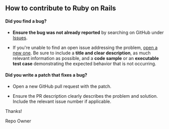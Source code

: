 ## How to contribute to Ruby on Rails

#### **Did you find a bug?**

* **Ensure the bug was not already reported** by searching on GitHub under [Issues](https://github.com/techgurupezza/simple_form_materialize/issues).

* If you're unable to find an open issue addressing the problem, [open a new one](https://github.com/techgurupezza/simple_form_materialize/issues/new). Be sure to include a **title and clear description**, as much relevant information as possible, and a **code sample** or an **executable test case** demonstrating the expected behavior that is not occurring.

#### **Did you write a patch that fixes a bug?**

* Open a new GitHub pull request with the patch.

* Ensure the PR description clearly describes the problem and solution. Include the relevant issue number if applicable.

Thanks!

Repo Owner
